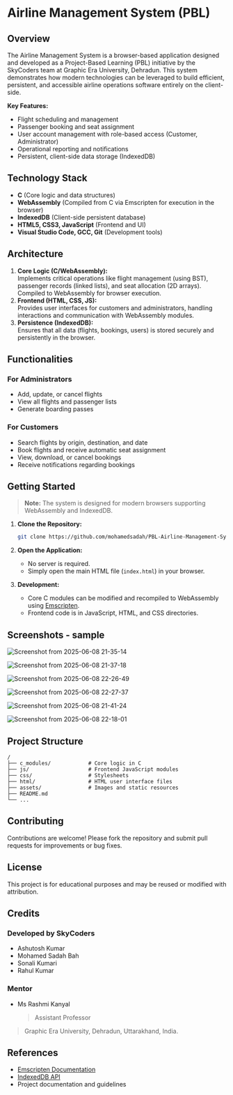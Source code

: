 # Airline Management System (PBL)

## Overview

The Airline Management System is a browser-based application designed and developed as a Project-Based Learning (PBL) initiative by the SkyCoders team at Graphic Era University, Dehradun. This system demonstrates how modern technologies can be leveraged to build efficient, persistent, and accessible airline operations software entirely on the client-side.

**Key Features:**
- Flight scheduling and management
- Passenger booking and seat assignment
- User account management with role-based access (Customer, Administrator)
- Operational reporting and notifications
- Persistent, client-side data storage (IndexedDB)

## Technology Stack

- **C** (Core logic and data structures)
- **WebAssembly** (Compiled from C via Emscripten for execution in the browser)
- **IndexedDB** (Client-side persistent database)
- **HTML5, CSS3, JavaScript** (Frontend and UI)
- **Visual Studio Code, GCC, Git** (Development tools)

## Architecture

1. **Core Logic (C/WebAssembly):**  
   Implements critical operations like flight management (using BST), passenger records (linked lists), and seat allocation (2D arrays). Compiled to WebAssembly for browser execution.
2. **Frontend (HTML, CSS, JS):**  
   Provides user interfaces for customers and administrators, handling interactions and communication with WebAssembly modules.
3. **Persistence (IndexedDB):**  
   Ensures that all data (flights, bookings, users) is stored securely and persistently in the browser.

## Functionalities

### For Administrators

- Add, update, or cancel flights
- View all flights and passenger lists
- Generate boarding passes

### For Customers

- Search flights by origin, destination, and date
- Book flights and receive automatic seat assignment
- View, download, or cancel bookings
- Receive notifications regarding bookings

## Getting Started

> **Note:** The system is designed for modern browsers supporting WebAssembly and IndexedDB.

1. **Clone the Repository:**
   ```sh
   git clone https://github.com/mohamedsadah/PBL-Airline-Management-System.git
   ```

2. **Open the Application:**
   - No server is required.
   - Simply open the main HTML file (`index.html`) in your browser.

3. **Development:**
   - Core C modules can be modified and recompiled to WebAssembly using [Emscripten](https://emscripten.org/).
   - Frontend code is in JavaScript, HTML, and CSS directories.

## Screenshots - sample

![Screenshot from 2025-06-08 21-35-14](https://github.com/user-attachments/assets/cd6f74b9-e5c7-42b6-9d9e-21ad76b66b53)

![Screenshot from 2025-06-08 21-37-18](https://github.com/user-attachments/assets/4bf37686-fc40-4645-8d73-408c977d747e)

![Screenshot from 2025-06-08 22-26-49](https://github.com/user-attachments/assets/1040b4ba-a06a-41a4-ad1e-e2e9492d3a21)

![Screenshot from 2025-06-08 22-27-37](https://github.com/user-attachments/assets/ed53aac9-62eb-4b98-9985-4407244b0e2b)

![Screenshot from 2025-06-08 21-41-24](https://github.com/user-attachments/assets/cadef1a5-b182-4880-9723-f7b9c62ccce4)

![Screenshot from 2025-06-08 22-18-01](https://github.com/user-attachments/assets/eaf96cc2-fea8-4740-93ea-07001d01a7ce)


## Project Structure

```
/
├── c_modules/            # Core logic in C
├── js/                   # Frontend JavaScript modules
├── css/                  # Stylesheets
├── html/                 # HTML user interface files
├── assets/               # Images and static resources
├── README.md
└── ...
```

## Contributing

Contributions are welcome! Please fork the repository and submit pull requests for improvements or bug fixes.

## License

This project is for educational purposes and may be reused or modified with attribution.

## Credits

### Developed by **SkyCoders**
- Ashutosh Kumar
- Mohamed Sadah Bah
- Sonali Kumari
- Rahul Kumar

### Mentor
- Ms Rashmi Kanyal
  > Assistant Professor

> Graphic Era University, Dehradun, Uttarakhand, India.

## References

- [Emscripten Documentation](https://emscripten.org/docs/)
- [IndexedDB API](https://developer.mozilla.org/en-US/docs/Web/API/IndexedDB_API)
- Project documentation and guidelines
